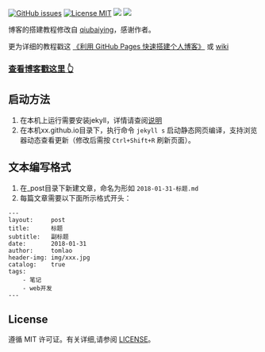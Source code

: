 
[![GitHub issues](https://img.shields.io/github/issues/TomLao/tomlao.github.io.svg?style=flat)](https://github.com/TomLao/tomlao.github.io/issues)
[![License MIT](https://img.shields.io/badge/license-MIT-blue.svg?style=flat)](https://github.com/home-assistant/home-assistant-iOS/blob/master/LICENSE)
[![](https://img.shields.io/github/stars/TomLao/tomlao.github.io.svg?style=social&label=Star)](https://github.com/TomLao/tomlao.github.io)
[![](https://img.shields.io/github/forks/TomLao/tomlao.github.io.svg?style=social&label=Fork)](https://github.com/TomLao/tomlao.github.io)


博客的搭建教程修改自 [qiubaiying](https://github.com/qiubaiying/qiubaiying.github.io)，感谢作者。

更为详细的教程戳这 [《利用 GitHub Pages 快速搭建个人博客》](http://www.jianshu.com/p/e68fba58f75c) 或 [wiki](https://github.com/qiubaiying/qiubaiying.github.io/wiki/%E5%8D%9A%E5%AE%A2%E6%90%AD%E5%BB%BA%E8%AF%A6%E7%BB%86%E6%95%99%E7%A8%8B)

>
### [查看博客戳这里 👆](http://tomlao.github.io)


## 启动方法
1. 在本机上运行需要安装jekyll，详情请查阅[说明](https://github.com/qiubaiying/qiubaiying.github.io)
2. 在本机xx.github.io目录下，执行命令 `jekyll s` 启动静态网页编译，支持浏览器动态查看更新（修改后需按 `Ctrl+Shift+R` 刷新页面）。


## 文本编写格式
1. 在_post目录下新建文章，命名为形如 `2018-01-31-标题.md`
2. 每篇文章需要以下面所示格式开头：
```
---
layout:     post
title:      标题
subtitle:   副标题
date:       2018-01-31
author:     tomlao
header-img: img/xxx.jpg
catalog: 	true
tags:
    - 笔记
    - web开发
---
```

## License

遵循 MIT 许可证。有关详细,请参阅 [LICENSE](https://github.com/qiubaiying/qiubaiying.github.io/blob/master/LICENSE)。

